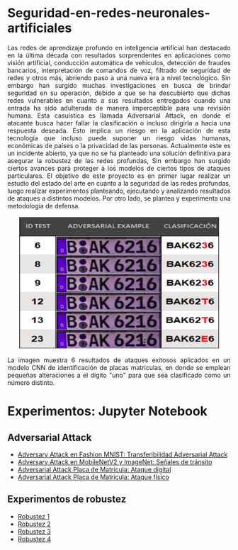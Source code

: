 # Seguridad-en-redes-neuronales-artificiales

<p align="justify"> 
Las redes de aprendizaje profundo en inteligencia artificial han destacado en la última década con resultados sorprendentes en aplicaciones como visión artificial, conducción automática de vehículos, detección de fraudes bancarios, interpretación de comandos de voz, filtrado de seguridad de redes y otros más,  abriendo paso a una nueva era a nivel tecnológico. Sin embargo han surgido muchas investigaciones en busca de brindar seguridad en su operación, debido a que se ha descubierto que dichas redes vulnerables en cuanto a sus resultados entregados cuando una entrada ha sido adulterada de manera imperceptible para una revisión humana. Esta casuística es llamada Adversarial Attack, en donde el atacante busca hacer fallar la clasificación o incluso dirigirla a hacia una respuesta deseada. Esto implica un riesgo en la aplicación de esta tecnología que incluso puede suponer un riesgo vidas humanas, económicas de países o la privacidad de las personas. Actualmente este es un incidente abierto, ya que no se ha planteado una solución definitiva para asegurar la robustez de las redes profundas, Sin embargo han surgido ciertos avances para proteger a los modelos de ciertos tipos de ataques particulares.
El objetivo de este proyecto es en primer lugar realizar un estudio del estado del arte en cuanto a la seguridad de las redes profundas, luego realizar experimentos planteando, ejecutando y analizando resultados de ataques a distintos modelos. Por otro lado, se plantea y experimenta una metodología de defensa.
 </p>

<p align="center">
  <img width="460" height="300" src="/img/attack.png">
</p>

<p align="justify"> 
La imagen muestra 6 resultados de ataques exitosos aplicados en un modelo CNN de identificación de placas matriculas, en donde se emplean pequeñas alteraciones a el dígito "uno" para que sea clasificado como un número distinto.
 </p>

 # Experimentos: Jupyter Notebook  
 ## Adversarial Attack  
* [Adversary Attack en Fashion MNIST: Transferibilidad Adversarial Attack](/src/adversarie_attack_fashion_mnist.ipynb)
* [Adversary Attack en MobileNetV2 y ImageNet: Señales de tránsito](/src/Adversary_Attack_MobileNetV2_ImageNet.ipynb)
* [Adversarial Attack Placa de Matricula: Ataque digital](/src/Matricula%20ataque%20físico.ipynb)
* [Adversarial Attack Placa de Matricula: Ataque físico](/src/Matricula%20ataque%20físico_impreso.ipynb)  

## Experimentos de robustez  
* [Robustez 1](/src/defenza_adversarial_attack_digito_uno_intento1.ipynb)
* [Robustez 2](/src/defenza_adversarial_attack_digito_uno_intento2.ipynb)
* [Robustez 3](/src/defenza_adversarial_attack_digito_uno_intento3.ipynb)
* [Robustez 4](/src/defenza_adversarial_attack_digito_uno_intento_4.ipynb)


